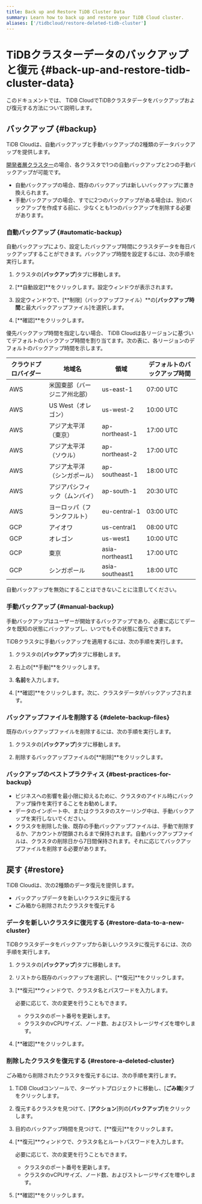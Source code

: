```yaml
---
title: Back up and Restore TiDB Cluster Data
summary: Learn how to back up and restore your TiDB Cloud cluster.
aliases: ['/tidbcloud/restore-deleted-tidb-cluster']
---
```


# TiDBクラスターデータのバックアップと復元 {#back-up-and-restore-tidb-cluster-data}

このドキュメントでは、 TiDB CloudでTiDBクラスタデータをバックアップおよび復元する方法について説明します。

## バックアップ {#backup}

TiDB Cloudは、自動バックアップと手動バックアップの2種類のデータバックアップを提供します。

[開発者層クラスター](/tidb-cloud/select-cluster-tier.md#developer-tier)の場合、各クラスタで1つの自動バックアップと2つの手動バックアップが可能です。

-   自動バックアップの場合、既存のバックアップは新しいバックアップに置き換えられます。
-   手動バックアップの場合、すでに2つのバックアップがある場合は、別のバックアップを作成する前に、少なくとも1つのバックアップを削除する必要があります。

### 自動バックアップ {#automatic-backup}

自動バックアップにより、設定したバックアップ時間にクラスタデータを毎日バックアップすることができます。バックアップ時間を設定するには、次の手順を実行します。

1.  クラスタの[**バックアップ**]タブに移動します。

2.  [**自動設定]**をクリックします。設定ウィンドウが表示されます。

3.  設定ウィンドウで、[**制限]（バックアップファイル）**の[<strong>バックアップ時間</strong>と最大バックアップファイル]を選択します。

4.  [**確認]**をクリックします。

優先バックアップ時間を指定しない場合、 TiDB Cloudは各リージョンに基づいてデフォルトのバックアップ時間を割り当てます。次の表に、各リージョンのデフォルトのバックアップ時間を示します。

| クラウドプロバイダー | 地域名             | 領域              | デフォルトのバックアップ時間 |
| ---------- | --------------- | --------------- | -------------- |
| AWS        | 米国東部（バージニア州北部）  | us-east-1       | 07:00 UTC      |
| AWS        | US West（オレゴン）   | us-west-2       | 10:00 UTC      |
| AWS        | アジア太平洋（東京）      | ap-northeast-1  | 17:00 UTC      |
| AWS        | アジア太平洋（ソウル）     | ap-northeast-2  | 17:00 UTC      |
| AWS        | アジア太平洋（シンガポール）  | ap-southeast-1  | 18:00 UTC      |
| AWS        | アジアパシフィック（ムンバイ） | ap-south-1      | 20:30 UTC      |
| AWS        | ヨーロッパ（フランクフルト）  | eu-central-1    | 03:00 UTC      |
| GCP        | アイオワ            | us-central1     | 08:00 UTC      |
| GCP        | オレゴン            | us-west1        | 10:00 UTC      |
| GCP        | 東京              | asia-northeast1 | 17:00 UTC      |
| GCP        | シンガポール          | asia-southeast1 | 18:00 UTC      |

自動バックアップを無効にすることはできないことに注意してください。

### 手動バックアップ {#manual-backup}

手動バックアップはユーザーが開始するバックアップであり、必要に応じてデータを既知の状態にバックアップし、いつでもその状態に復元できます。

TiDBクラスタに手動バックアップを適用するには、次の手順を実行します。

1.  クラスタの[**バックアップ**]タブに移動します。

2.  右上の[**手動]**をクリックします。

3.  **名前**を入力します。

4.  [**確認]**をクリックします。次に、クラスタデータがバックアップされます。

### バックアップファイルを削除する {#delete-backup-files}

既存のバックアップファイルを削除するには、次の手順を実行します。

1.  クラスタの[**バックアップ**]タブに移動します。

2.  削除するバックアップファイルの[**削除]**をクリックします。

### バックアップのベストプラクティス {#best-practices-for-backup}

-   ビジネスへの影響を最小限に抑えるために、クラスタのアイドル時にバックアップ操作を実行することをお勧めします。
-   データのインポート中、またはクラスタのスケーリング中は、手動バックアップを実行しないでください。
-   クラスタを削除した後、既存の手動バックアップファイルは、手動で削除するか、アカウントが閉鎖されるまで保持されます。自動バックアップファイルは、クラスタの削除日から7日間保持されます。それに応じてバックアップファイルを削除する必要があります。

## 戻す {#restore}

TiDB Cloudは、次の2種類のデータ復元を提供します。

-   バックアップデータを新しいクラスタに復元する
-   ごみ箱から削除されたクラスタを復元する

### データを新しいクラスタに復元する {#restore-data-to-a-new-cluster}

TiDBクラスタデータをバックアップから新しいクラスタに復元するには、次の手順を実行します。

1.  クラスタの[**バックアップ**]タブに移動します。

2.  リストから既存のバックアップを選択し、[**復元]**をクリックします。

3.  [**復元]**ウィンドウで、クラスタ名とパスワードを入力します。

    必要に応じて、次の変更を行うこともできます。

    -   クラスタのポート番号を更新します。
    -   クラスタのvCPUサイズ、ノード数、およびストレージサイズを増やします。

4.  [**確認]**をクリックします。

### 削除したクラスタを復元する {#restore-a-deleted-cluster}

ごみ箱から削除されたクラスタを復元するには、次の手順を実行します。

1.  TiDB Cloudコンソールで、ターゲットプロジェクトに移動し、[**ごみ箱**]タブをクリックします。

2.  復元するクラスタを見つけて、[**アクション**]列の[<strong>バックアップ</strong>]をクリックします。

3.  目的のバックアップ時間を見つけて、[**復元]**をクリックします。

4.  [**復元]**ウィンドウで、クラスタ名とルートパスワードを入力します。

    必要に応じて、次の変更を行うこともできます。

    -   クラスタのポート番号を更新します。
    -   クラスタのvCPUサイズ、ノード数、およびストレージサイズを増やします。

5.  [**確認]**をクリックします。
